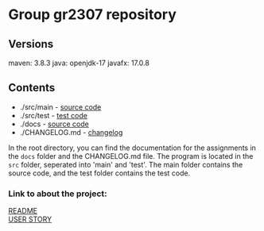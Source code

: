 # Group gr2307 repository

## Versions

maven: 3.8.3
java: openjdk-17
javafx: 17.0.8

## Contents

- ./src/main - [source code](./src/main)
- ./src/test - [test code](./src/test)
- ./docs - [source code](./docs)
- ./CHANGELOG.md - [changelog](./changelog)

In the root directory, you can find the documentation for the assignments in the `docs` folder and the CHANGELOG.md file. The program is located in the `src` folder, seperated into 'main' and 'test'. The main folder contains the source code, and the test folder contains the test code.

### Link to about the project:

[README](./src/README.md) \
[USER STORY](./src/USER_STORY.md)
